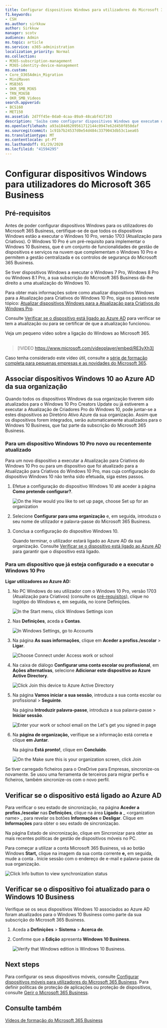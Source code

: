 ```yaml
---
title: Configurar dispositivos Windows para utilizadores do Microsoft 365 Business
f1.keywords:
- CSH
ms.author: sirkkuw
author: Sirkkuw
manager: scotv
audience: Admin
ms.topic: article
ms.service: o365-administration
localization_priority: Normal
ms.collection:
- M365-subscription-management
- M365-identity-device-management
ms.custom:
- Core_O365Admin_Migration
- MiniMaven
- MSB365
- OKR_SMB_M365
- TRN_M365B
- OKR_SMB_Videos
search.appverid:
- BCS160
- MET150
ms.assetid: 2d7ff45e-0da0-4caa-89a9-48cabf41f193
description: 'Saiba como configurar dispositivos Windows que executam o Windows 10 Pro para utilizadores do Microsoft 365 Business. '
ms.openlocfilehash: a93a184d6209561712144c0947e62d450f850daf
ms.sourcegitcommit: 1c91b7b24537d0e54d484c3379043db53c1aea65
ms.translationtype: MT
ms.contentlocale: pt-PT
ms.lasthandoff: 01/29/2020
ms.locfileid: "41594295"
---
```

# <a name="set-up-windows-devices-for-microsoft-365-business-users"></a>Configurar dispositivos Windows para utilizadores do Microsoft 365 Business

## <a name="prerequisites"></a>Pré-requisitos

Antes de poder configurar dispositivos Windows para os utilizadores do Microsoft 365 Business, certifique-se de que todos os dispositivos Windows estão a executar o Windows 10 Pro, versão 1703 (Atualização para Criativos). O Windows 10 Pro é um pré-requisito para implementar o Windows 10 Business, que é um conjunto de funcionalidades de gestão de dispositivos e serviços na nuvem que complementam o Windows 10 Pro e permitem a gestão centralizada e os controlos de segurança do Microsoft 365 Business.
  
Se tiver dispositivos Windows a executar o Windows 7 Pro, Windows 8 Pro ou Windows 8.1 Pro, a sua subscrição do Microsoft 365 Business dá-lhe direito a uma atualização do Windows 10.
  
Para obter mais informações sobre como atualizar dispositivos Windows para a Atualização para Criativos do Windows 10 Pro, siga os passos neste tópico: [Atualizar dispositivos Windows para a Atualização para Criativos do Windows Pro](upgrade-to-windows-pro-creators-update.md).
  
Consulte [Verificar se o dispositivo está ligado ao Azure AD](#verify-the-device-is-connected-to-azure-ad) para verificar se tem a atualização ou para se certificar de que a atualização funcionou.

Veja um pequeno vídeo sobre a ligação do Windows ao Microsoft 365.<br><br>

> [!VIDEO https://www.microsoft.com/videoplayer/embed/RE3yXh3] 

Caso tenha considerado este vídeo útil, consulte a [série de formação completa para pequenas empresas e as novidades do Microsoft 365](https://support.office.com/article/6ab4bbcd-79cf-4000-a0bd-d42ce4d12816).
  
## <a name="join-windows-10-devices-to-your-organizations-azure-ad"></a>Associar dispositivos Windows 10 ao Azure AD da sua organização

Quando todos os dispositivos Windows da sua organização tiverem sido atualizados para o Windows 10 Pro Creators Update ou já estiverem a executar a Atualização de Criadores Pro do Windows 10, pode juntar-se a estes dispositivos ao Diretório Ativo Azure da sua organização. Assim que os dispositivos forem integrados, serão automaticamente atualizados para o Windows 10 Business, que faz parte da subscrição do Microsoft 365 Business.
  
### <a name="for-a-brand-new-or-newly-upgraded-windows-10-pro-device"></a>Para um dispositivo Windows 10 Pro novo ou recentemente atualizado

Para um novo dispositivo a executar a Atualização para Criativos do Windows 10 Pro ou para um dispositivo que foi atualizado para a Atualização para Criativos do Windows 10 Pro, mas cuja configuração do dispositivo Windows 10 não tenha sido efetuada, siga estes passos.
  
1. Efetue a configuração do dispositivo Windows 10 até aceder à página **Como pretende configurar?**. 
    
    ![On the How would you like to set up page, choose Set up for an organization](media/1b0b2dba-00bb-4a99-a729-441479220cb7.png)
  
2. Selecione **Configurar para uma organização** e, em seguida, introduza o seu nome de utilizador e palavra-passe do Microsoft 365 Business. 
    
3. Conclua a configuração do dispositivo Windows 10.
    
   Quando terminar, o utilizador estará ligado ao Azure AD da sua organização. Consulte [Verificar se o dispositivo está ligado ao Azure AD](#verify-the-device-is-connected-to-azure-ad) para garantir que o dispositivo está ligado. 
  
### <a name="for-a-device-already-set-up-and-running-windows-10-pro"></a>Para um dispositivo que já esteja configurado e a executar o Windows 10 Pro

 **Ligar utilizadores ao Azure AD:**
  
1. No PC Windows do seu utilizador com o Windows 10 Pro, versão 1703 (Atualização para Criativos) (consulte os [pré-requisitos](pre-requisites-for-data-protection.md)), clique no logótipo do Windows e, em seguida, no ícone Definições.
  
   ![In the Start menu, click Windows Settings icon](media/74e1ce9a-1554-4761-beb9-330b176e9b9d.png)
  
2. Nas **Definições**, aceda a **Contas**.
  
   ![In Windows Settings, go to Accounts](media/472fd688-d111-4788-9fbb-56a00fbdc24d.png)
  
3. Na página **As suas informações**, clique em **Aceder a profiss./escolar** \> **Ligar**.
  
   ![Choose Connect under Access work or school](media/af3a4e3f-f9b9-4969-b3e2-4ef99308090c.png)
  
4. Na caixa de diálogo **Configurar uma conta escolar ou profissional**, em **Ações alternativas**, selecione **Adicionar este dispositivo ao Azure Active Directory**.
  
   ![Click Join this device to Azure Active Directory](media/fb709a1b-05a9-4750-9cb9-e097f4412cba.png)
  
5. Na página **Vamos iniciar a sua sessão**, introduza a sua conta escolar ou profissional \> **Seguinte**.
  
   Na página **Introduzir palavra-passe**, introduza a sua palavra-passe \> **Iniciar sessão**.
  
   ![Enter your work or school email on the Let's get you signed in page](media/f70eb148-b1d2-4ba3-be38-7317eaf0321a.png)
  
6. Na **página de organização,** verifique se a informação está correta e clique **em Juntar**.
  
   Na página **Está pronto!**, clique em **Concluído**.
  
   ![On the Make sure this is your organization screen, click Join](media/c749c0a2-5191-4347-a451-c062682aa1fb.png)
  
Se tiver carregado ficheiros para o OneDrive para Empresas, sincronize-os novamente. Se usou uma ferramenta de terceiros para migrar perfis e ficheiros, também sincronize-os com o novo perfil.
  
## <a name="verify-the-device-is-connected-to-azure-ad"></a>Verificar se o dispositivo está ligado ao Azure AD

Para verificar o seu estado de sincronização, na página **Aceder a profiss./escolar** nas **Definições**, clique na área **Ligado a** _ \<organization name\> _ para revelar os botões **Informações** e **Desligar**. Clique em **Informações** para obter o seu estado de sincronização. 
  
Na página Estado de sincronização, clique em Sincronizar para obter as mais recentes políticas de gestão de dispositivos móveis no PC.
  
Para começar a utilizar a conta Microsoft 365 Business, vá ao botão Windows **Start,** clique na imagem da sua conta corrente **e,** em seguida, mude a conta . Inicie sessão com o endereço de e-mail e palavra-passe da sua organização.
  
![Click Info button to view synchronization status](media/818f7043-adbf-402a-844a-59d50034911d.png)
  
## <a name="verify-the-device-is-upgraded-to-windows-10-business"></a>Verificar se o dispositivo foi atualizado para o Windows 10 Business

Verifique se os seus dispositivos Windows 10 associados ao Azure AD foram atualizados para o Windows 10 Business como parte da sua subscrição do Microsoft 365 Business.
  
1. Aceda a **Definições** \> **Sistema** \> **Acerca de**.
    
2. Confirme que a **Edição** apresenta **Windows 10 Business**.
    
    ![Verify that Windows edition is Windows 10 Business.](media/ff660fc8-d3ba-431b-89a5-f5abded96c4d.png)
  
## <a name="next-steps"></a>Next steps

Para configurar os seus dispositivos móveis, consulte [Configurar dispositivos móveis para utilizadores do Microsoft 365 Business](set-up-mobile-devices.md). Para definir políticas de proteção de aplicações ou proteção de dispositivos, consulte [Gerir o Microsoft 365 Business](manage.md).
  
## <a name="see-also"></a>Consulte também

[Vídeos de formação do Microsoft 365 Business](https://support.office.com/article/6ab4bbcd-79cf-4000-a0bd-d42ce4d12816)
